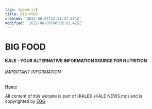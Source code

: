 ```yaml
---
tags: [general]
title: BIG FOOD
created: '2022-08-04T22:21:37.384Z'
modified: '2022-08-05T08:02:02.425Z'
---
```


# BIG FOOD

#### KALE - YOUR ALTERNATIVE INFORMATION SOURCE FOR NUTRITION

###### IMPORTANT INFORMATION

[Home](./index.md)

All content of this website is part of [KALE](./KALE NEWS.md) and is copyrighted by [EGG](./EGG.md)
